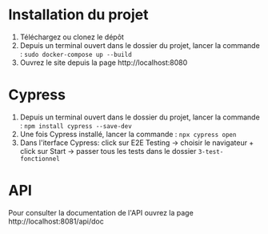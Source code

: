 # Installation du projet
1. Téléchargez ou clonez le dépôt
2. Depuis un terminal ouvert dans le dossier du projet, lancer la commande : `sudo docker-compose up --build`
3. Ouvrez le site depuis la page http://localhost:8080 

# Cypress
1. Depuis un terminal ouvert dans le dossier du projet, lancer la commande : `npm install cypress --save-dev`
2. Une fois Cypress installé, lancer la commande : `npx cypress open`
3. Dans l'iterface Cypress: click sur E2E Testing -> choisir le navigateur + click sur Start -> passer tous les tests dans le dossier `3-test-fonctionnel`

# API
Pour consulter la documentation de l'API ouvrez la page http://localhost:8081/api/doc